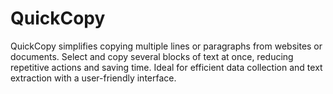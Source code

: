 # QuickCopy
QuickCopy simplifies copying multiple lines or paragraphs from websites or documents. Select and copy several blocks of text at once, reducing repetitive actions and saving time. Ideal for efficient data collection and text extraction with a user-friendly interface.
